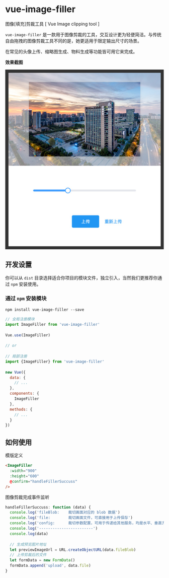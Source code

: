 # vue-image-filler
图像[填充]剪裁工具 [ Vue Image clipping tool ]

`vue-image-filler` 是一款用于图像剪裁的工具，交互设计更为轻便简洁。与传统自由拖拽的图像剪裁工具不同的是，她更适用于限定输出尺寸的场景。

在常见的头像上传、缩略图生成、物料生成等功能皆可用它来完成。

**效果截图**

![截图](docs/sample-screenshoot.jpg)

## 开发设置

你可以从 `dist` 目录选择适合你项目的模块文件，独立引入，当然我们更推荐你通过 `npm` 安装使用。

### 通过 `npm` 安装模块
``` shell
npm install vue-image-filler --save
```
``` javascript
// 全局注册模块
import ImageFiller from 'vue-image-filler'

Vue.use(ImageFiller)

// or

// 局部注册
import {ImageFiller} from 'vue-image-filler'

new Vue({
  data: {
    // ...
  },
  components: {
    ImageFiller
  },
  methods: {
    // ...
  }
})
```

## 如何使用

模版定义
``` html
<ImageFiller
  :width="900"
  :height="600"
  @confirm="handleFillerSuccuss"
/>
```
图像剪裁完成事件监听
``` javascript
handleFillerSuccuss: function (data) {
  console.log('fileBlob:	裁切画面对应的 blob 数据')
  console.log('file:		裁切画面文件，可直接用于上传保存')
  console.log('config:		裁切参数配置，可用于传递给其他服务，均是水平、垂直方向上的相对比值')
  console.log('------------------------')
  console.log(data)

  // 生成预览图片地址
  let previewImageUrl = URL.createObjectURL(data.fileBlob)
  // 上传剪裁后的文件
  let formData = new FormData()
  formData.append('upload', data.file)
}
```